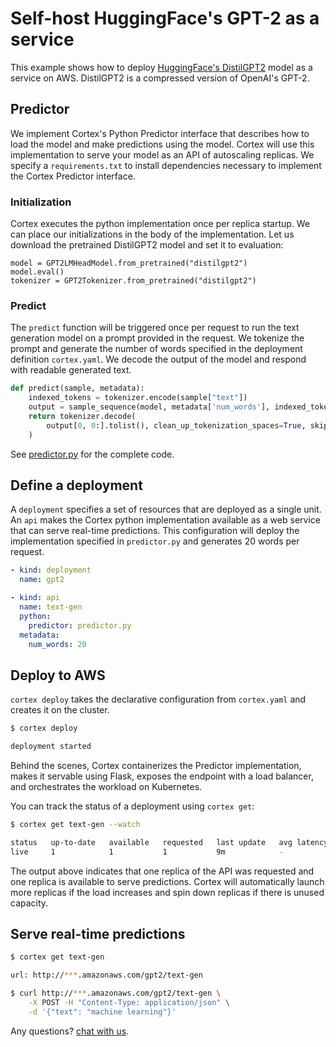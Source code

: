 # Self-host HuggingFace's GPT-2 as a service

This example shows how to deploy [HuggingFace's DistilGPT2](https://github.com/huggingface/transformers/tree/master/examples/distillation) model as a service on AWS. DistilGPT2 is a compressed version of OpenAI's GPT-2.

## Predictor

We implement Cortex's Python Predictor interface that describes how to load the model and make predictions using the model. Cortex will use this implementation to serve your model as an API of autoscaling replicas. We specify a `requirements.txt` to install dependencies necessary to implement the Cortex Predictor interface.

### Initialization

Cortex executes the python implementation once per replica startup. We can place our initializations in the body of the implementation. Let us download the pretrained DistilGPT2 model and set it to evaluation:
```
model = GPT2LMHeadModel.from_pretrained("distilgpt2")
model.eval()
tokenizer = GPT2Tokenizer.from_pretrained("distilgpt2")
```

### Predict
The `predict` function will be triggered once per request to run the text generation model on a prompt provided in the request. We tokenize the prompt and generate the number of words specified in the deployment definition `cortex.yaml`. We decode the output of the model and respond with readable generated text.

```python
def predict(sample, metadata):
    indexed_tokens = tokenizer.encode(sample["text"])
    output = sample_sequence(model, metadata['num_words'], indexed_tokens)
    return tokenizer.decode(
        output[0, 0:].tolist(), clean_up_tokenization_spaces=True, skip_special_tokens=True
    )
```

See [predictor.py](./predictor.py) for the complete code.

## Define a deployment

A `deployment` specifies a set of resources that are deployed as a single unit. An `api` makes the Cortex python implementation available as a web service that can serve real-time predictions.  This configuration will deploy the implementation specified in `predictor.py` and generates 20 words per request.

```yaml
- kind: deployment
  name: gpt2

- kind: api
  name: text-gen
  python:
    predictor: predictor.py
  metadata:
    num_words: 20
```

## Deploy to AWS

`cortex deploy` takes the declarative configuration from `cortex.yaml` and creates it on the cluster.

```bash
$ cortex deploy

deployment started
```

Behind the scenes, Cortex containerizes the Predictor implementation, makes it servable using Flask, exposes the endpoint with a load balancer, and orchestrates the workload on Kubernetes.

You can track the status of a deployment using `cortex get`:

```bash
$ cortex get text-gen --watch

status   up-to-date   available   requested   last update   avg latency
live     1            1           1           9m            -
```

The output above indicates that one replica of the API was requested and one replica is available to serve predictions. Cortex will automatically launch more replicas if the load increases and spin down replicas if there is unused capacity.

## Serve real-time predictions

```bash
$ cortex get text-gen

url: http://***.amazonaws.com/gpt2/text-gen

$ curl http://***.amazonaws.com/gpt2/text-gen \
    -X POST -H "Content-Type: application/json" \
    -d '{"text": "machine learning"}'
```

Any questions? [chat with us](https://gitter.im/cortexlabs/cortex).
